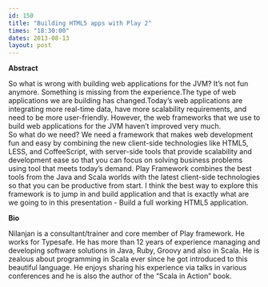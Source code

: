 ```yaml
---
id: 150
title: "Building HTML5 apps with Play 2"
times: "18:30:00"
dates: 2013-08-13
layout: post
---
```

 **Abstract**

So what is wrong with building web applications for the JVM? It’s not fun anymore. Something is missing from the experience.The type of web applications we are building has changed.Today’s web applications are integrating more real-time data, have more scalability requirements, and need to be more user-friendly. However, the web frameworks that we use to build web applications for the JVM haven’t improved very much.  
So what do we need? We need a framework that makes web development fun and easy by combining the new client-side technologies like HTML5, LESS, and CoffeeScript, with server-side tools that provide scalability and development ease so that you can focus on solving business problems using tool that meets today’s demand. Play Framework combines the best tools from the Java and Scala worlds with the latest client-side technologies so that you can be productive from start. I think the best way to explore this framework is to jump in and build application and that is exactly what are we going to in this presentation - Build a full working HTML5 application.  

**Bio**

Nilanjan is a consultant/trainer and core member of Play framework. He works for Typesafe. He has more than 12 years of experience managing and developing software solutions in Java, Ruby, Groovy and also in Scala. He is zealous about programming in Scala ever since he got introduced to this beautiful language. He enjoys sharing his experience via talks in various conferences and he is also the author of the “Scala in Action” book.


